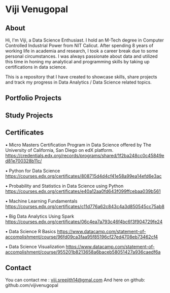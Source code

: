 # Viji Venugopal #

## About ##

Hi, I'm Viji, a Data Science Enthusiast. I hold an M-Tech degree in Computer Controlled Industrial Power from NIT Calicut.
After spending 8 years of working life in academia and research, I took a career break due to some personal circumstances. I was always
passionate about data and utilized this time in honing my analytical and programming skills by taking up certifications in data science.

This is a repository that I have created to showcase skills, share projects and track my progress in Data Analytics / Data Science related topics.

## Portfolio Projects ##


## Study Projects ##


## Certificates ##

•	Micro Masters Certification Program in Data Science offered by The University of California, San Diego on edX platform. https://credentials.edx.org/records/programs/shared/1f2ba248cc0c45849ed81e700328b11c/

•	Python for Data Science https://courses.edx.org/certificates/808715d4d4cf41e58a99ea14efd6e3ac

•	Probability and Statistics in Data Science using Python https://courses.edx.org/certificates/e40a12aa0fd643f099ffcebaa039b561

•	Machine Learning Fundamentals https://courses.edx.org/certificates/c11d776a62c843c4a3d850545cc75ab8

•	Big Data Analytics Using Spark
https://courses.edx.org/certificates/06c4ea7a793c46f4bc6f3f904729fe24

•	Data Science R Basics https://www.datacamp.com/statement-of-accomplishment/course/96fd09ca3faa95f85196cf27ed4708eb73462cf4 

•	Data Science Visualization  https://www.datacamp.com/statement-of-accomplishment/course/955201b8213658a6baceb58051427a936caedf6a


## Contact ##
You can contact me : viji.sreejith14@gmal.com
And here on github: github.com/vijivenugopal

<!---
vijivenugopal/vijivenugopal is a ✨ special ✨ repository because its `README.md` (this file) appears on your GitHub profile.
You can click the Preview link to take a look at your changes.
--->
